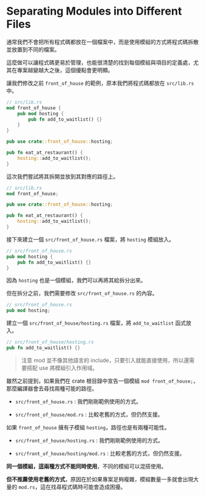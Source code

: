 # Separating Modules into Different Files

通常我們不會把所有程式碼都放在一個檔案中，而是使用模組的方式將程式碼拆散並放置到不同的檔案。

這麼做可以讓程式碼更易於管理，也能很清楚的找到每個模組與項目的定義處，尤其在專案越變越大之後，這個優點會更明顯。

讓我們修改之前 `front_of_house` 的範例，原本我們將程式碼都放在 `src/lib.rs` 中。

```rust
// src/lib.rs
mod front_of_house {
    pub mod hosting {
        pub fn add_to_waitlist() {}
    }
}

pub use crate::front_of_house::hosting;

pub fn eat_at_restaurant() {
    hosting::add_to_waitlist();
}
```

這次我們嘗試將其拆開並放到其對應的路徑上。

```rust
// src/lib.rs
mod front_of_house;

pub use crate::front_of_house::hosting;

pub fn eat_at_restaurant() {
    hosting::add_to_waitlist();
}
```

接下來建立一個 `src/front_of_house.rs` 檔案，將 `hosting` 模組放入。

```rust
// src/front_of_house.rs
pub mod hosting {
    pub fn add_to_waitlist() {}
}
```

因為 `hosting` 也是一個模組，我們可以再將其給拆分出來。

但在拆分之前，我們需要修改 `src/front_of_house.rs` 的內容。

```rust
// src/front_of_house.rs
pub mod hosting;
```

建立一個 `src/front_of_house/hosting.rs` 檔案，將 `add_to_waitlist` 函式放入。

```rust
// src/front_of_house/hosting.rs
pub fn add_to_waitlist() {}
```

> 注意 mod 並不像其他語言的 include，只要引入就能直接使用，所以還需要搭配 use 將模組引入作用域。

雖然之前提到，如果我們在 crate 根目錄中宣告一個模組 `mod front_of_house;`，那麼編譯器會去尋找兩種可能的路徑。

- `src/front_of_house.rs` : 我們剛剛範例使用的方式。

- `src/front_of_house/mod.rs` : 比較老舊的方式，但仍然支援。

如果 `front_of_house` 擁有子模組 `hosting`，路徑也是有兩種可能性。

- `src/front_of_house/hosting.rs` : 我們剛剛範例使用的方式。

- `src/front_of_house/hosting/mod.rs` : 比較老舊的方式，但仍然支援。

**同一個模組，這兩種方式不能同時使用**，不同的模組可以混搭使用。

**但不推薦使用老舊的方式**，原因在於如果專案足夠複雜，模組數量一多就會出現大量的 `mod.rs`，這在找尋程式碼時可能會造成困擾。
